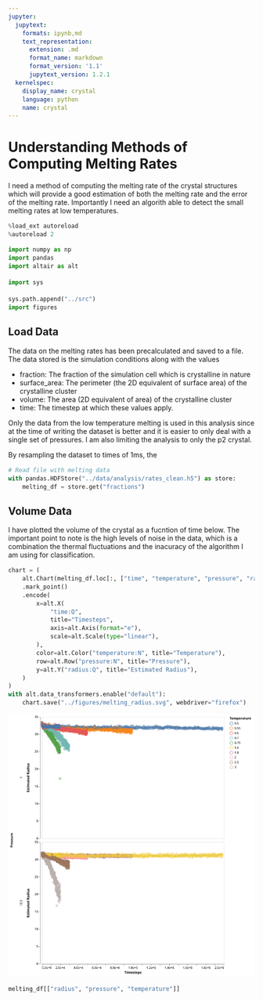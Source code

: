 ```yaml
---
jupyter:
  jupytext:
    formats: ipynb,md
    text_representation:
      extension: .md
      format_name: markdown
      format_version: '1.1'
      jupytext_version: 1.2.1
  kernelspec:
    display_name: crystal
    language: python
    name: crystal
---
```


# Understanding Methods of Computing Melting Rates

I need a method of computing the melting rate of the crystal structures which will provide a good estimation of both the melting rate and the error of the melting rate. Importantly I need an algorith able to detect the small melting rates at low temperatures.

```python
%load_ext autoreload
%autoreload 2
```

```python
import numpy as np
import pandas
import altair as alt

import sys

sys.path.append("../src")
import figures
```

## Load Data

The data on the melting rates has been precalculated and saved to a file. The data stored is the simulation conditions along with the values
- fraction: The fraction of the simulation cell which is crystalline in nature
- surface_area: The perimeter (the 2D equivalent of surface area) of the crystalline cluster
- volume: The area (2D equivalent of area) of the crystalline cluster
- time: The timestep at which these values apply.

Only the data from the low temperature melting is used in this analysis since at the time of writing the dataset is better and it is easier to only deal with a single set of pressures. I am also limiting the analysis to only the p2 crystal.

By resampling the dataset to times of 1ms, the

```python
# Read file with melting data
with pandas.HDFStore("../data/analysis/rates_clean.h5") as store:
    melting_df = store.get("fractions")
```

## Volume Data

I have plotted the volume of the crystal as a fucntion of time below. The important point to note is the high levels of noise in the data, which is a combination the thermal fluctuations and the inacuracy of the algorithm I am using for classification.

```python
chart = (
    alt.Chart(melting_df.loc[:, ["time", "temperature", "pressure", "radius"]])
    .mark_point()
    .encode(
        x=alt.X(
            "time:Q",
            title="Timesteps",
            axis=alt.Axis(format="e"),
            scale=alt.Scale(type="linear"),
        ),
        color=alt.Color("temperature:N", title="Temperature"),
        row=alt.Row("pressure:N", title="Pressure"),
        y=alt.Y("radius:Q", title="Estimated Radius"),
    )
)
with alt.data_transformers.enable("default"):
    chart.save("../figures/melting_radius.svg", webdriver="firefox")
```

<img src="../figures/melting_radius.svg">

```python
melting_df[["radius", "pressure", "temperature"]]
```

```python

```
